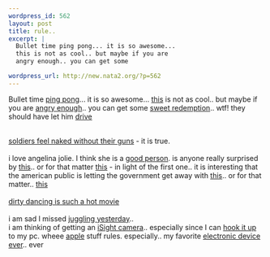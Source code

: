```yaml
--- 
wordpress_id: 562
layout: post
title: rule..
excerpt: |
  Bullet time ping pong... it is so awesome... 
  this is not as cool.. but maybe if you are 
  angry enough.. you can get some 

wordpress_url: http://new.nata2.org/?p=562
---
```

Bullet time <a href="http://www.nata2.info/humor/movies/bullet_time_ping_pong.wmv">ping pong</a>... it is so awesome... 
<a href="http://news.independent.co.uk/europe/story.jsp?story=422336">this</a> is not as cool.. but maybe if you are 
<a href="http://www.guardian.co.uk/arts/news/story/0,11711,994461,00.html">angry enough</a>.. you can get some 
<a href="http://www.cnn.com/2003/US/West/07/09/heat.deaths.ap/index.html">sweet redemption</a>.. wtf! they should have let him 
<a href="http://www.newsnet5.com/news/2319329/detail.html">drive</a><br/><br/>

<a href="http://www.kron4.com/Global/story.asp?S=1352557">soldiers feel naked without their guns</a> - it is true.<br/><br/>i love angelina jolie. I think she is a 
<a href="http://story.news.yahoo.com/news?tmpl=story&cid=638&ncid=762&e=4&u=/nm/20030709/en_nm/people_jolie_dc">good person</a>. is anyone really surprised by 
<a href="http://www.globeandmail.com/servlet/story/RTGAM.20030709.windo0708/BNStory/International/">this</a>.. or for that matter 
<a href="http://uk.news.yahoo.com/030709/140/e3xf4.html">this</a> - in light of the first one.. it is interesting that the american public is letting the government get away with <a href="http://abcnews.go.com/wire/Politics/ap20030709_400.html">this</a>.. or for that matter.. 
<a href="http://www.msnbc.com/news/935935.asp?0cv=CA01">this</a><br/><br/>
<a href="http://www.mirror.co.uk/news/allnews/content_objectid=13157570_method=full_siteid=50143_headline=-Mum-had--sex-with-boy-of-13--name_page.html">dirty dancing is such a hot movie</a><br/><br/>i am sad I missed 
<a href="http://www.santacruzsentinel.com/archive/2003/July/09/local/stories/02local.htm">juggling yesterday</a>.. <br/>
i am thinking of getting an 
<a href="http://www.apple.com/isight/">iSight camera</a>.. especially since I can 
<a href="http://isighting.com/phpBB2/viewtopic.php?t=7">hook it up</a> to my pc. wheee 
<a href="http://www.apple.com">apple</a> stuff rules. especially.. my favorite 
<a href="http://www.apple.com/ipod/">electronic device ever</a>.. ever
